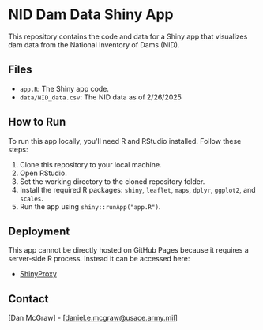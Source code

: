 # NID Dam Data Shiny App

This repository contains the code and data for a Shiny app that visualizes dam data from the National Inventory of Dams (NID).

## Files

* `app.R`: The Shiny app code.
* `data/NID_data.csv`: The NID data as of 2/26/2025

## How to Run

To run this app locally, you'll need R and RStudio installed. Follow these steps:

1.  Clone this repository to your local machine.
2.  Open RStudio.
3.  Set the working directory to the cloned repository folder.
4.  Install the required R packages: `shiny`, `leaflet`, `maps`, `dplyr`, `ggplot2`, and `scales`.
5.  Run the app using `shiny::runApp("app.R")`.

## Deployment

This app cannot be directly hosted on GitHub Pages because it requires a server-side R process. Instead it can be accessed here:
* [ShinyProxy](https://www.shinyproxy.io/)

## Contact
[Dan McGraw] - [daniel.e.mcgraw@usace.army.mil]

